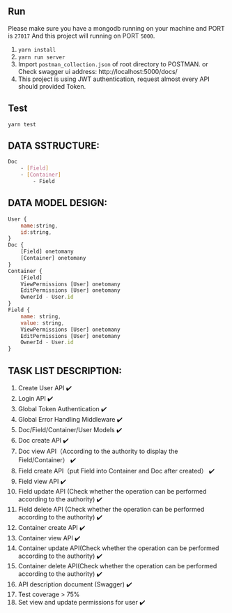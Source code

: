 ## Run

Please make sure you have a mongodb running on your machine and PORT is `27017`
And this project will running on PORT `5000`.

1. `yarn install`
2. `yarn run server`
3. Import `postman_collection.json` of root directory to POSTMAN. or Check swagger ui address: http://localhost:5000/docs/
4. This project is using JWT authentication, request almost every API should provided Token.

## Test

`yarn test`

## DATA SSTRUCTURE:

```sh
Doc
    - [Field]
    - [Container]
        - Field
```

## DATA MODEL DESIGN:

```js
User {
    name:string,
    id:string,
}
Doc {
    [Field] onetomany
    [Container] onetomany
}
Container {
    [Field]
    ViewPermissions [User] onetomany
    EditPermissions [User] onetomany
    OwnerId - User.id
}
Field {
    name: string,
    value: string,
    ViewPermissions [User] onetomany
    EditPermissions [User] onetomany
    OwnerId - User.id
}
```

## TASK LIST DESCRIPTION:

1. Create User API ✔️
2. Login API ✔️
3. Global Token Authentication ✔️
4. Global Error Handling Middleware ✔️
5. Doc/Field/Container/User Models ✔️
6. Doc create API ✔️
7. Doc view API（According to the authority to display the Field/Container） ✔️
8. Field create API（put Field into Container and Doc after created） ✔️
9. Field view API ✔️
10. Field update API (Check whether the operation can be performed according to the authority) ✔️
11. Field delete API (Check whether the operation can be performed according to the authority) ✔️
12. Container create API ✔️
13. Container view API ✔️
14. Container update API(Check whether the operation can be performed according to the authority) ✔️
15. Container delete API(Check whether the operation can be performed according to the authority) ✔️
16. API description document (Swagger) ✔️
17. Test coverage > 75%
18. Set view and update permissions for user ✔️

